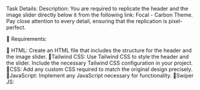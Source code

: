 Task Details:
Description:
You are required to replicate the header and the image slider directly below it from the following link: Focal - Carbon Theme.
Pay close attention to every detail, ensuring that the replication is pixel-perfect.

📌 Requirements:


📌 HTML:
Create an HTML file that includes the structure for the header and the image slider.
📌Tailwind CSS:
Use Tailwind CSS to style the header and the slider.
Include the necessary Tailwind CSS configuration in your project.
📌CSS:
Add any custom CSS required to match the original design precisely.
📌JavaScript:
Implement any JavaScript necessary for functionality.
📌Swiper JS:

